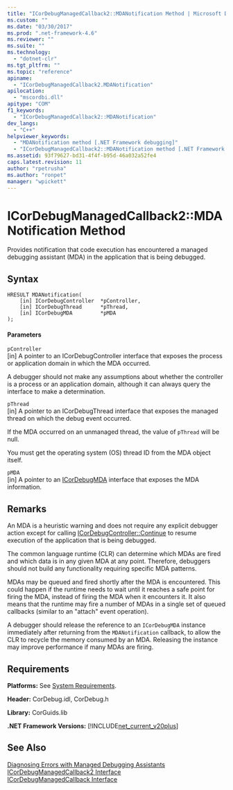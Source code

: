 ```yaml
---
title: "ICorDebugManagedCallback2::MDANotification Method | Microsoft Docs"
ms.custom: ""
ms.date: "03/30/2017"
ms.prod: ".net-framework-4.6"
ms.reviewer: ""
ms.suite: ""
ms.technology: 
  - "dotnet-clr"
ms.tgt_pltfrm: ""
ms.topic: "reference"
apiname: 
  - "ICorDebugManagedCallback2.MDANotification"
apilocation: 
  - "mscordbi.dll"
apitype: "COM"
f1_keywords: 
  - "ICorDebugManagedCallback2::MDANotification"
dev_langs: 
  - "C++"
helpviewer_keywords: 
  - "MDANotification method [.NET Framework debugging]"
  - "ICorDebugManagedCallback2::MDANotification method [.NET Framework debugging]"
ms.assetid: 93f79627-bd31-4f4f-b95d-46a032a52fe4
caps.latest.revision: 11
author: "rpetrusha"
ms.author: "ronpet"
manager: "wpickett"
---
```

# ICorDebugManagedCallback2::MDANotification Method
Provides notification that code execution has encountered a managed debugging assistant (MDA) in the application that is being debugged.  
  
## Syntax  
  
```  
HRESULT MDANotification(  
    [in] ICorDebugController  *pController,  
    [in] ICorDebugThread      *pThread,  
    [in] ICorDebugMDA         *pMDA  
);  
```  
  
#### Parameters  
 `pController`  
 [in] A pointer to an ICorDebugController interface that exposes the process or application domain in which the MDA occurred.  
  
 A debugger should not make any assumptions about whether the controller is a process or an application domain, although it can always query the interface to make a determination.  
  
 `pThread`  
 [in] A pointer to an ICorDebugThread interface that exposes the managed thread on which the debug event occurred.  
  
 If the MDA occurred on an unmanaged thread, the value of `pThread` will be null.  
  
 You must get the operating system (OS) thread ID from the MDA object itself.  
  
 `pMDA`  
 [in] A pointer to an [ICorDebugMDA](../../../../docs/framework/unmanaged-api/debugging/icordebugmda-interface.md) interface that exposes the MDA information.  
  
## Remarks  
 An MDA is a heuristic warning and does not require any explicit debugger action except for calling [ICorDebugController::Continue](../../../../docs/framework/unmanaged-api/debugging/icordebugcontroller-continue-method.md) to resume execution of the application that is being debugged.  
  
 The common language runtime (CLR) can determine which MDAs are fired and which data is in any given MDA at any point. Therefore, debuggers should not build any functionality requiring specific MDA patterns.  
  
 MDAs may be queued and fired shortly after the MDA is encountered. This could happen if the runtime needs to wait until it reaches a safe point for firing the MDA, instead of firing the MDA when it encounters it. It also means that the runtime may fire a number of MDAs in a single set of queued callbacks (similar to an "attach" event operation).  
  
 A debugger should release the reference to an `ICorDebugMDA` instance immediately after returning from the `MDANotification` callback, to allow the CLR to recycle the memory consumed by an MDA. Releasing the instance may improve performance if many MDAs are firing.  
  
## Requirements  
 **Platforms:** See [System Requirements](../../../../docs/framework/getting-started/system-requirements.md).  
  
 **Header:** CorDebug.idl, CorDebug.h  
  
 **Library:** CorGuids.lib  
  
 **.NET Framework Versions:** [!INCLUDE[net_current_v20plus](../../../../includes/net-current-v20plus-md.md)]  
  
## See Also  
 [Diagnosing Errors with Managed Debugging Assistants](../../../../docs/framework/debugging-tracing-profiling/diagnosing-errors-with-managed-debugging-assistants.md)   
 [ICorDebugManagedCallback2 Interface](../../../../docs/framework/unmanaged-api/debugging/icordebugmanagedcallback2-interface.md)   
 [ICorDebugManagedCallback Interface](../../../../docs/framework/unmanaged-api/debugging/icordebugmanagedcallback-interface.md)
